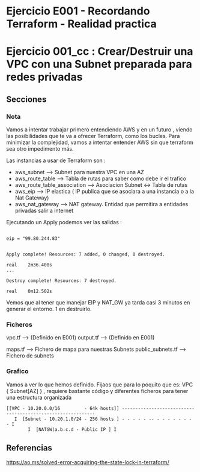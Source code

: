 <!-- Proyecto : # docs-tf -->
# Ejercicio E001 - Recordando Terraform - Realidad practica
# Ejercicio 001_cc : Crear/Destruir una VPC con una Subnet preparada para redes privadas

<!-- Nivel 2 E001 -  V0.0.1 - 2023 Ene-->

## Secciones

### Nota

Vamos a intentar trabajar primero entendiendo AWS y en un futuro , viendo las posibilidades que te va a ofrecer Terraform,
como los bucles.
Para minimizar la complejidad, vamos a intentar entender AWS sin que terraform sea otro impedimento más.

Las instancias a usar de Terraform son : 

- aws_subnet                       --> Subnet para nuestra VPC en una AZ
- aws_route_table                  --> Tabla de rutas para saber como debe ir el trafico
- aws_route_table_association      --> Asociacion Subnet <-> Tabla de rutas
- aws_eip                          --> IP elastica ( IP publica que se asociara a una instancia o a la Nat Gateway)
- aws_nat_gateway                  --> NAT gateway. Entidad que permitira a entidades privadas salir a internet

Ejecutando un Apply podemos ver las salidas : 

```

eip = "99.80.244.83"


Apply complete! Resources: 7 added, 0 changed, 0 destroyed.

real    2m36.408s
... 

Destroy complete! Resources: 7 destroyed.

real    0m12.502s
```

Vemos que al tener que manejar EIP y NAT_GW ya tarda casi 3 minutos en generar el entorno. 1 en destruirlo.

### Ficheros

vpc.tf            -->  (Definido en E001)
output.tf         -->  (Definido en E001)

maps.tf           -->  Fichero de mapa para nuestras Subnets
public_subnets.tf -->  Fichero de subnets

### Grafico

Vamos a ver lo que hemos definido. Fijaos que para lo poquito que es: VPC { Subnet[AZ] } , requiere bastante código y diferentes ficheros para tener una estructura organizada

```
[[VPC - 10.20.0.0/16         - 64k hosts]] ------------------------------------------------------------
   I  [Subnet - 10.20.1.0/24 - 256 hosts ] - - - - - -- - - - - - - - - I
        I  [NATGW(a.b.c.d - Public IP ] I

```


<!-- ==--==--==--==--==--==--==--==--==--==--==--==--==--==--==-- -->

## Referencias

https://ao.ms/solved-error-acquiring-the-state-lock-in-terraform/

